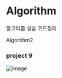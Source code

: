 # Algorithm
알고리즘 실습 코드정리

Algorithm2 

### project 9
![image](https://user-images.githubusercontent.com/92011224/210191102-47d26cd8-9da9-4ab8-85d9-ecf18eda2403.png)
